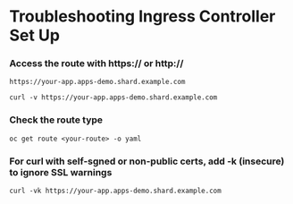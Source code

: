# Troubleshooting Ingress Controller Set Up

### Access the route with https:// or http:// 
`https://your-app.apps-demo.shard.example.com`

`curl -v https://your-app.apps-demo.shard.example.com`

### Check the route type 

`oc get route <your-route> -o yaml`

### For curl with self-sgned or non-public certs, add -k (insecure) to ignore SSL warnings

`curl -vk https://your-app.apps-demo.shard.example.com`